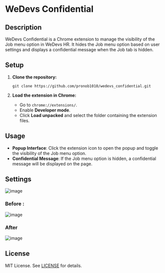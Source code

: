 # WeDevs Confidential

## Description
WeDevs Confidential is a Chrome extension to manage the visibility of the Job menu option in WeDevs HR. It hides the Job menu option based on user settings and displays a confidential message when the Job tab is hidden.

## Setup

1. **Clone the repository:**
   ```
   git clone https://github.com/pronob1010/wedevs_confidential.git
   ```

2. **Load the extension in Chrome:**
   - Go to `chrome://extensions/`.
   - Enable **Developer mode**.
   - Click **Load unpacked** and select the folder containing the extension files.

## Usage
- **Popup Interface**: Click the extension icon to open the popup and toggle the visibility of the Job menu option.
- **Confidential Message**: If the Job menu option is hidden, a confidential message will be displayed on the page.

## Settings
![image](https://github.com/user-attachments/assets/b2387608-c637-4b6b-ae8b-63015adbdd89)
### Before : 
![image](https://github.com/user-attachments/assets/e328bedf-d610-489b-8df4-a588e25f401e)
### After
![image](https://github.com/user-attachments/assets/4a3e7eb1-df09-4c7e-a2d6-e14bd9407b61)

## License
MIT License. See [LICENSE](LICENSE) for details.
